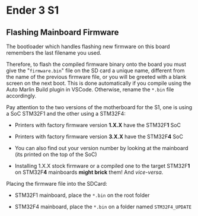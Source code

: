 # Ender 3 S1

## Flashing Mainboard Firmware

The bootloader which handles flashing new firmware on this board remembers the last filename you used.

Therefore, to flash the compiled firmware binary onto the board you must give the "`firmware.bin`" file on the SD card a unique name, different from the name of the previous firmware file, or you will be greeted with a blank screen on the next boot. This is done automatically if you compile using the Auto Marlin Build plugin in VSCode. Otherwise, rename the `*.bin` file accordingly.

Pay attention to the two versions of the motherboard for the S1, one is using a SoC STM32F1 and the other using a STM32F4:

 - Printers with factory firmware version **1.X.X** have the STM32F**1** SoC

 - Printers with factory firmware version **3.X.X** have the STM32F**4** SoC

 - You can also find out your version number by looking at the mainboard (its printed on the top of the SoC)

 - Installing 1.X.X stock firmware or a compiled one to the target STM32F**1** on STM32F**4** mainboards **might brick** them! And _vice-versa_.
    
Placing the firmware file into the SDCard:

 - STM32F1 mainboard, place the `*.bin` on the root folder

 - STM32F4 mainboard, place the `*.bin` on a folder named `STM32F4_UPDATE`
